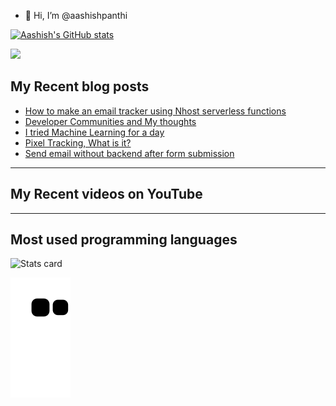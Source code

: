 - 👋 Hi, I’m @aashishpanthi

[![Aashish's GitHub stats](https://github-readme-stats.vercel.app/api?username=aashishpanthi&show_icons=true&theme=radical)](https://github.com/aashishpanthi)


<!---
aashishpanthi/aashishpanthi is a ✨ special ✨ repository because its `README.md` (this file) appears on your GitHub profile.
You can click the Preview link to take a look at your changes.
--->


[<img src="https://user-images.githubusercontent.com/60884239/197684678-2277c924-db8d-4698-9c8f-4619b34e2910.png" height="275" />](https://dev.d35hk11gzwtpyz.amplifyapp.com/card?user=aashishpanthi)

## My Recent blog posts
<!-- BLOG-POST-LIST:START -->
- [How to make an email tracker using Nhost serverless functions](https://blog.aashish-panthi.com.np/make-an-email-tracker-using-nhost-serverless-functions)
- [Developer Communities and My thoughts](https://blog.aashish-panthi.com.np/developer-communities-and-my-thoughts)
- [I tried Machine Learning for a day](https://blog.aashish-panthi.com.np/i-tried-machine-learning)
- [Pixel Tracking, What is it?](https://blog.aashish-panthi.com.np/what-is-pixel-tracking)
- [Send email without backend after form submission](https://blog.aashish-panthi.com.np/send-email-without-backend)
<!-- BLOG-POST-LIST:END -->

---

## My Recent videos on YouTube
<!--- YOUTUBE-VIDEOS-LIST:START -->
<!--- YOUTUBE-VIDEOS-LIST:END -->

---

## Most used programming languages
![Stats card](https://github-readme-stats.vercel.app/api/top-langs/?username=aashishpanthi&theme=radical&layout=compact)

 ![Snake animation](https://github.com/aashishpanthi/aashishpanthi/blob/output/github-contribution-grid-snake.svg)
